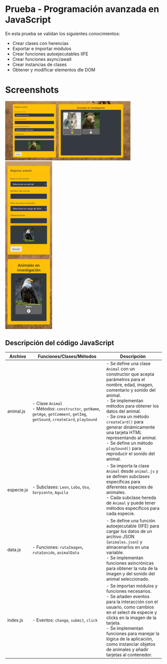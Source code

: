 # Prueba - Programación avanzada en JavaScript

En esta prueba se validan los siguientes conocimientos:
- Crear clases con herencias
- Exportar e importar módulos
- Crear funciones autoejecutables IIFE
- Crear funciones async/await
- Crear instancias de clases
- Obtener y modificar elementos dle DOM

# Screenshots
<img src="./assets/imgs/desktop.png" style="width: 80%;">
<img src="./assets/imgs/mobile.png" style="width: 30%;">

## Descripción del código JavaScript

| Archivo     | Funciones/Clases/Métodos                                           | Descripción                                                                                                                                                                                                                                                                                                      |
|-------------|---------------------------------------------------------------------|------------------------------------------------------------------------------------------------------------------------------------------------------------------------------------------------------------------------------------------------------------------------------------------------------------------|
| animal.js   | - Clase `Animal`<br> - Métodos: `constructor`, `getName`, `getAge`, `getComment`, `getImg`, `getSound`, `createCard`, `playSound` | - Se define una clase `Animal` con un constructor que acepta parámetros para el nombre, edad, imagen, comentario y sonido del animal. <br> - Se implementan métodos para obtener los datos del animal. <br> - Se crea un método `createCard()` para generar dinámicamente una tarjeta HTML representando al animal. <br> - Se define un método `playSound()` para reproducir el sonido del animal. |
| especie.js  | - Subclases: `Leon`, `Lobo`, `Oso`, `Serpiente`, `Aguila`          | - Se importa la clase `Animal` desde `animal.js` y se definen subclases específicas para diferentes especies de animales. <br> - Cada subclase hereda de `Animal` y puede tener métodos específicos para cada especie.                                                                                             |
| data.js     | - Funciones: `rutaImagen`, `rutaSonido`, `animalData`              | - Se define una función autoejecutable (IIFE) para cargar los datos de un archivo JSON (`animales.json`) y almacenarlos en una variable. <br> - Se implementan funciones asincrónicas para obtener la ruta de la imagen y del sonido del animal seleccionado.                                                  |
| index.js    | - Eventos: `change`, `submit`, `click`                              | - Se importan módulos y funciones necesarios. <br> - Se añaden eventos para la interacción con el usuario, como cambios en el select de especie y clicks en la imagen de la tarjeta. <br> - Se implementan funciones para manejar la lógica de la aplicación, como instanciar objetos de animales y añadir tarjetas al contenedor.  |
